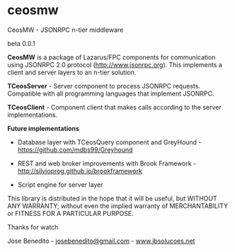 ceosmw
======

CeosMW - JSONRPC n-tier middleware

beta 0.0.1

**CeosMW** is a package of Lazarus/FPC components for communication using JSONRPC 2.0 protocol (http://www.jsonrpc.org). This implements a client and server layers to an n-tier solution.

**TCeosServer** - Server component to process JSONRPC requests. Compatible with all programming languages that implement JSONRPC.

**TCeosClient** - Component client that makes calls according to the server implementations.

**Future implementations**

* Database layer with TCeosQuery component and GreyHound - https://github.com/mdbs99/Greyhound

* REST and web broker improvements with Brook Framework - http://silvioprog.github.io/brookframework

* Script engine for server layer

This library is distributed in the hope that it will be useful, but WITHOUT ANY WARRANTY; without even the implied warranty of MERCHANTABILITY or FITNESS FOR A PARTICULAR PURPOSE.


Thanks for watch

Jose Benedito - josebenedito@gmail.com - www.jbsolucoes.net
